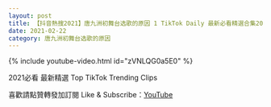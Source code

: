 ```yaml
---
layout: post
title: 【抖音熱搜2021】唐九洲初舞台选歌的原因 1 TikTok Daily 最新必看精選合集2021 02 22
date: 2021-02-22
category: 唐九洲初舞台选歌的原因
---
```


{% include youtube-video.html id="zVNLQG0a5E0" %}

2021必看 最新精選 Top TikTok Trending Clips

喜歡請點贊轉發加訂閱 Like & Subscribe：[YouTube](https://www.youtube.com/channel/UCAoR7VcanIPd04uEq_GIylA/videos)

